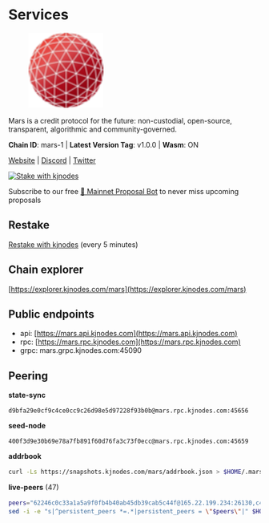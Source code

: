 # Services

<figure><img src="https://raw.githubusercontent.com/kj89/cosmos-images/main/logos/mars.png" width="150" alt=""><figcaption></figcaption></figure>

Mars is a credit protocol for the future: non-custodial,  open-source, transparent, algorithmic and community-governed.

**Chain ID**: mars-1 | **Latest Version Tag**: v1.0.0 | **Wasm**: ON

[Website](https://marsprotocol.io) | [Discord](https://discord.gg/marsprotocol) | [Twitter](https://twitter.com/mars_protocol)

[![Stake with kjnodes](https://i.ibb.co/cr44Q8j/button-stake-with-kjnodes.png)](https://restake.app/mars/marsvaloper1p9t4gr40rnpdwqacxgcqp7ffrfw908nu020g4n)

Subscribe to our free [🤖 Mainnet Proposal Bot](https://t.me/kjnodes_proposal_bot) to never miss upcoming proposals

## Restake

[Restake with kjnodes](https://restake.app/mars/marsvaloper1p9t4gr40rnpdwqacxgcqp7ffrfw908nu020g4n) (every 5 minutes)
## Chain explorer
[https://explorer.kjnodes.com/mars](https://explorer.kjnodes.com/mars)

## Public endpoints

* api: [https://mars.api.kjnodes.com](https://mars.api.kjnodes.com)
* rpc: [https://mars.rpc.kjnodes.com](https://mars.rpc.kjnodes.com)
* grpc: mars.grpc.kjnodes.com:45090

## Peering

**state-sync**

```text
d9bfa29e0cf9c4ce0cc9c26d98e5d97228f93b0b@mars.rpc.kjnodes.com:45656
```

**seed-node**

```text
400f3d9e30b69e78a7fb891f60d76fa3c73f0ecc@mars.rpc.kjnodes.com:45659
```

**addrbook**
```bash
curl -Ls https://snapshots.kjnodes.com/mars/addrbook.json > $HOME/.mars/config/addrbook.json
```

**live-peers** (47)
```bash
peers="62246c0c33a1a5a9f0fb4b40ab45db39cab5c44f@165.22.199.234:26130,c46be592341987eae20ac681cb08d2abcc02ab9a@137.74.4.20:2000,d0dbb50a474888b8bed04bf8a23ac6b8bae443ee@5.79.79.80:18095,d9bfa29e0cf9c4ce0cc9c26d98e5d97228f93b0b@65.109.88.38:45656,d2a2c21754be65ad4a4f1de1f6163f681a6e8af8@192.99.44.79:18556,b88814bddfccd85289d7201bfd6fc6c4b3342ab2@178.162.165.193:36095,73be725377cc966d8da48f751085de4d1581b391@185.242.112.32:27651,7583038c5f21ef6ddb60692469cfd80c97dd585d@88.218.224.126:26656,6b16855f89284da99b5637b93dada66c00430a33@51.91.219.141:30003,59bb909c57664fafe88bf1b6924769c15a769ba4@65.108.125.236:3000,be7d56127ef887d095b2f55f09be5fee1969d922@146.59.52.48:18095,c0e6bf4193accabc14171ce163e704dcec5ea5df@51.91.215.170:36095,e61f11c5b03400d3a99c066f951ed0888a2b64af@65.108.238.103:18556,8bdf870e0eece71e1a09a80f5995d6d5e830c763@65.109.106.169:26656,ca5a76c51bbbc57f839e6ed08953d3926eaa6e5b@34.107.88.136:26656,76969af1bccdd4dcc511741b171c3d4ccb837ba6@146.59.85.223:18556,84f821d36d45cc0cdaa4ff05297e888bb0d9de8f@85.237.193.111:26656,ef7c6b0f2ddfcef34a7f36681eaa8159be83b71f@178.128.28.236:26656,5ffee90e41903f6fba29dc75446d536a02d626fe@65.108.232.150:18095,52f792239ee6098457ecf1ff7402cd0b2529cea1@178.62.12.19:26656,89757803f40da51678451735445ad40d5b15e059@169.155.44.75:26656,9cb92702727bc5f3d40154e625b9553a04f4d649@65.109.104.72:18556,d933a425e567c28b4695acbbf0d6cfa6c68cf0c5@65.108.72.156:26656,ebc272824924ea1a27ea3183dd0b9ba713494f83@185.16.39.158:27056,905157b5cc774bb0ebbc79c040bead1adf5df58b@131.153.203.225:26656,be494851610016cff8853796a99c3ad46d8d1b5b@65.108.76.242:36095,530b1964bc17bca6457311f1c2d5a2f3d25b297a@51.81.155.97:18556,7bcc2e490b6aa2536d68de0881cba2ee7134840c@139.59.8.48:26130,7f4be5f7db9b920e965197b65974f0e1e64749e4@144.126.128.128:26656,a7d96dc929824613315dcc1c90fee119f28cc51f@169.155.168.235:26656,471518432477e31ea348af246c0b54095d41352c@169.155.47.57:26656,9c0c747a44919d645f74354fbe095337630b9eee@37.252.184.228:26656,a57468bf54407d75dee78b0cb6612805c4ac83e1@45.85.147.42:13656,6cbdee8a3fd9dc83b8296275c96e5372dbc3b143@148.113.159.123:26656,931f46cc338f59222c22565e216a16f57bbb9782@95.217.164.44:26656,04c687dea43de3f30df5672b30b061789a0cf8e8@144.202.72.17:26606,e1b058e5cfa2b836ddaa496b10911da62dcf182e@65.21.136.170:55656,6cceba286b498d4a1931f85e35ea0fa433373057@134.65.195.230:26656,1616af7456f519a0f2360adcad45d4bb9d39c92d@146.59.85.222:26656,04bd5d9511f40dd4bec23cc261d7838d9f8326cf@213.32.24.201:26656,f6eddb5f6ef49a1a2007e586da4755b2b2081b3d@51.89.6.150:20656,120a44a50f702717c259319caa2447c77621865f@3.39.103.198:26656,c3763808d3ed05c475b8a31cdd97fc522c088f4f@162.55.245.149:12020,918041a30cfbf00e3bcff76faaceb3ccc3fe5032@162.19.89.8:18556,1450c401a8536b1064e1e1e244706399c1858f35@208.102.87.76:26656,969af6a39a0f7e8a17b92d90888360ad92248626@65.108.132.107:2000,ec6ca9bf7efb2f9d23631c07fed4eb0f45c9758a@45.141.122.178:26656"
sed -i -e "s|^persistent_peers *=.*|persistent_peers = \"$peers\"|" $HOME/.mars/config/config.toml
```
